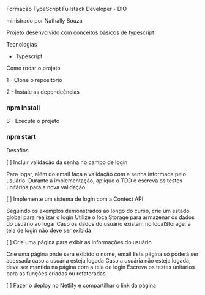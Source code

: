 Formação TypeScript Fullstack Developer - DIO

ministrado por Nathally Souza

Projeto desenvolvido com conceitos básicos de typescript

Tecnologias
- Typescript

Como rodar o projeto

1 - Clone o repositório

2 - Instale as dependeências

### npm install
3 - Execute o projeto

### npm start

Desafios

[ ] Incluir validação da senha no campo de login

Para logar, além do email faça a validação com a senha informada pelo usuário.
Durante a implementação, aplique o TDD e escreva os testes unitários para a nova validação

[ ] Implemente um sistema de login com a Context API

Seguindo os exemplos demonstrados ao longo do curso, crie um estado global para realizar o login
Utilize o localStorage para armazenar os dados do usuário ao logar
Caso os dados do usuário existam no localStorage, a tela de login não deve ser exibida

[ ] Crie uma página para exibir as informações do usuário

Crie uma página onde será exibido o nome, email
Esta página só poderá ser acessada caso a usuária esteja logada
Caso a usuária não esteja logada, deve ser mantida na página com a tela de login
Escreva os testes unitários para as funções criadas ou refatoradas.

[ ] Fazer o deploy no Netlify e compartilhar o link da página
